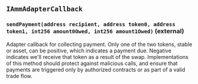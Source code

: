 ## `IAmmAdapterCallback`






### `sendPayment(address recipient, address token0, address token1, int256 amount0Owed, int256 amount1Owed)` (external)

Adapter callback for collecting payment. Only one of the two tokens, stable or asset, can be positive,
which indicates a payment due. Negative indicates we'll receive that token as a result of the swap.
Implementations of this method should protect against malicious calls, and ensure that payments are triggered
only by authorized contracts or as part of a valid trade flow.







